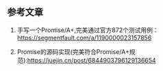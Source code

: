 ## 参考文章
1. 手写一个Promise/A+,完美通过官方872个测试用例：https://segmentfault.com/a/1190000023157856

2. Promise的源码实现(完美符合Promise/A+规范):https://juejin.cn/post/6844903796129136654
